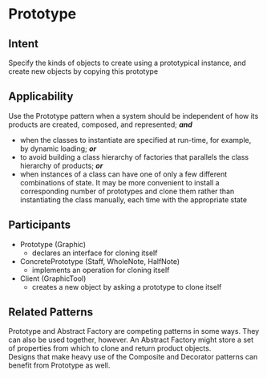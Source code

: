 # Prototype

## Intent
Specify the kinds of objects to create using a prototypical instance, and create new objects by copying this prototype

## Applicability
Use the Prototype pattern when a system should be independent of how its products are created, composed, and represented; ***and***  
* when the classes to instantiate are specified at run-time, for example, by dynamic loading; ***or***
* to avoid building a class hierarchy of factories that parallels the class hierarchy of products; ***or***
* when instances of a class can have one of only a few different combinations of state. It may be more convenient to install a corresponding number of prototypes and clone them rather than instantiating the class manually, each time with the appropriate state

## Participants
* Prototype (Graphic)
  * declares an interface for cloning itself
* ConcretePrototype (Staff, WholeNote, HalfNote)
  * implements an operation for cloning itself
* Client (GraphicTool)
  * creates a new object by asking a prototype to clone itself

## Related Patterns
Prototype and Abstract Factory are competing patterns in some ways. They can also be used together, however. An Abstract Factory might store a set of properties from which to clone and return product objects.  
Designs that make heavy use of the Composite and Decorator patterns can benefit from Prototype as well.